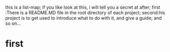 this is a list-map;
if you like look at this, i will tell you a secret at after;
first :There is a README.MD file in the root directory of each project;
second:his project is to get used to introduce what to do with it, and give a guide;
and so on...
# first
